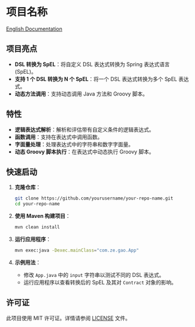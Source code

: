 # 项目名称

[English Documentation](README.md)

## 项目亮点
- **DSL 转换为 SpEL**：将自定义 DSL 表达式转换为 Spring 表达式语言 (SpEL)。
- **支持 1 个 DSL 转换为 N 个 SpEL**：将一个 DSL 表达式转换为多个 SpEL 表达式。
- **动态方法调用**：支持动态调用 Java 方法和 Groovy 脚本。

## 特性
- **逻辑表达式解析**：解析和评估带有自定义条件的逻辑表达式。
- **函数调用**：支持在表达式中调用函数。
- **字面量处理**：处理表达式中的字符串和数字字面量。
- **动态 Groovy 脚本执行**：在表达式中动态执行 Groovy 脚本。

## 快速启动
1. **克隆仓库**：
    ```sh
    git clone https://github.com/yourusername/your-repo-name.git
    cd your-repo-name
    ```

2. **使用 Maven 构建项目**：
    ```sh
    mvn clean install
    ```

3. **运行应用程序**：
    ```sh
    mvn exec:java -Dexec.mainClass="com.ze.gao.App"
    ```

4. **示例用法**：
    - 修改 `App.java` 中的 `input` 字符串以测试不同的 DSL 表达式。
    - 运行应用程序以查看转换后的 SpEL 及其对 `Contract` 对象的影响。

## 许可证
此项目使用 MIT 许可证。详情请参阅 [LICENSE](LICENSE) 文件。